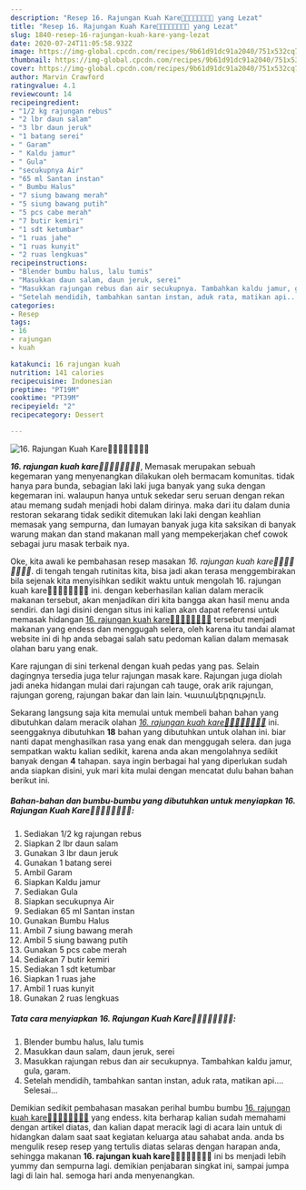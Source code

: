```yaml
---
description: "Resep 16. Rajungan Kuah Kare🏩🗼🏩🗼🏩🗼🏩🗼 yang Lezat"
title: "Resep 16. Rajungan Kuah Kare🏩🗼🏩🗼🏩🗼🏩🗼 yang Lezat"
slug: 1840-resep-16-rajungan-kuah-kare-yang-lezat
date: 2020-07-24T11:05:58.932Z
image: https://img-global.cpcdn.com/recipes/9b61d91dc91a2040/751x532cq70/16-rajungan-kuah-kare🏩🗼🏩🗼🏩🗼🏩🗼-foto-resep-utama.jpg
thumbnail: https://img-global.cpcdn.com/recipes/9b61d91dc91a2040/751x532cq70/16-rajungan-kuah-kare🏩🗼🏩🗼🏩🗼🏩🗼-foto-resep-utama.jpg
cover: https://img-global.cpcdn.com/recipes/9b61d91dc91a2040/751x532cq70/16-rajungan-kuah-kare🏩🗼🏩🗼🏩🗼🏩🗼-foto-resep-utama.jpg
author: Marvin Crawford
ratingvalue: 4.1
reviewcount: 14
recipeingredient:
- "1/2 kg rajungan rebus"
- "2 lbr daun salam"
- "3 lbr daun jeruk"
- "1 batang serei"
- " Garam"
- " Kaldu jamur"
- " Gula"
- "secukupnya Air"
- "65 ml Santan instan"
- " Bumbu Halus"
- "7 siung bawang merah"
- "5 siung bawang putih"
- "5 pcs cabe merah"
- "7 butir kemiri"
- "1 sdt ketumbar"
- "1 ruas jahe"
- "1 ruas kunyit"
- "2 ruas lengkuas"
recipeinstructions:
- "Blender bumbu halus, lalu tumis"
- "Masukkan daun salam, daun jeruk, serei"
- "Masukkan rajungan rebus dan air secukupnya. Tambahkan kaldu jamur, gula, garam."
- "Setelah mendidih, tambahkan santan instan, aduk rata, matikan api.... Selesai..."
categories:
- Resep
tags:
- 16
- rajungan
- kuah

katakunci: 16 rajungan kuah 
nutrition: 141 calories
recipecuisine: Indonesian
preptime: "PT19M"
cooktime: "PT39M"
recipeyield: "2"
recipecategory: Dessert

---
```



![16. Rajungan Kuah Kare🏩🗼🏩🗼🏩🗼🏩🗼](https://img-global.cpcdn.com/recipes/9b61d91dc91a2040/751x532cq70/16-rajungan-kuah-kare🏩🗼🏩🗼🏩🗼🏩🗼-foto-resep-utama.jpg)

<b><i>16. rajungan kuah kare🏩🗼🏩🗼🏩🗼🏩🗼</i></b>, Memasak merupakan sebuah kegemaran yang menyenangkan dilakukan oleh bermacam komunitas. tidak hanya para bunda, sebagian laki laki juga banyak yang suka dengan kegemaran ini. walaupun hanya untuk sekedar seru seruan dengan rekan atau memang sudah menjadi hobi dalam dirinya. maka dari itu dalam dunia restoran sekarang tidak sedikit ditemukan laki laki dengan keahlian memasak yang sempurna, dan lumayan banyak juga kita saksikan di banyak warung makan dan stand makanan mall yang mempekerjakan chef cowok sebagai juru masak terbaik nya.

Oke, kita awali ke pembahasan resep masakan <i>16. rajungan kuah kare🏩🗼🏩🗼🏩🗼🏩🗼</i>. di tengah tengah rutinitas kita, bisa jadi akan terasa menggembirakan bila sejenak kita menyisihkan sedikit waktu untuk mengolah 16. rajungan kuah kare🏩🗼🏩🗼🏩🗼🏩🗼 ini. dengan keberhasilan kalian dalam meracik makanan tersebut, akan menjadikan diri kita bangga akan hasil menu anda sendiri. dan lagi disini dengan situs ini kalian akan dapat referensi untuk memasak hidangan <u>16. rajungan kuah kare🏩🗼🏩🗼🏩🗼🏩🗼</u> tersebut menjadi makanan yang endess dan menggugah selera, oleh karena itu tandai alamat website ini di hp anda sebagai salah satu pedoman kalian dalam memasak olahan baru yang enak.

Kare rajungan di sini terkenal dengan kuah pedas yang pas. Selain dagingnya tersedia juga telur rajungan masak kare. Rajungan juga diolah jadi aneka hidangan mulai dari rajungan cah tauge, orak arik rajungan, rajungan goreng, rajungan bakar dan lain lain. Կատակերգություն.


Sekarang langsung saja kita memulai untuk membeli bahan bahan yang dibutuhkan dalam meracik olahan <u><i>16. rajungan kuah kare🏩🗼🏩🗼🏩🗼🏩🗼</i></u> ini. seenggaknya dibutuhkan <b>18</b> bahan yang dibutuhkan untuk olahan ini. biar nanti dapat menghasilkan rasa yang enak dan menggugah selera. dan juga sempatkan waktu kalian sedikit, karena anda akan mengolahnya sedikit banyak dengan <b>4</b> tahapan. saya ingin berbagai hal yang diperlukan sudah anda siapkan disini, yuk mari kita mulai dengan mencatat dulu bahan bahan berikut ini.

<!--inarticleads1-->

##### Bahan-bahan dan bumbu-bumbu yang dibutuhkan untuk menyiapkan 16. Rajungan Kuah Kare🏩🗼🏩🗼🏩🗼🏩🗼:

1. Sediakan 1/2 kg rajungan rebus
1. Siapkan 2 lbr daun salam
1. Gunakan 3 lbr daun jeruk
1. Gunakan 1 batang serei
1. Ambil  Garam
1. Siapkan  Kaldu jamur
1. Sediakan  Gula
1. Siapkan secukupnya Air
1. Sediakan 65 ml Santan instan
1. Gunakan  Bumbu Halus
1. Ambil 7 siung bawang merah
1. Ambil 5 siung bawang putih
1. Gunakan 5 pcs cabe merah
1. Sediakan 7 butir kemiri
1. Sediakan 1 sdt ketumbar
1. Siapkan 1 ruas jahe
1. Ambil 1 ruas kunyit
1. Gunakan 2 ruas lengkuas




<!--inarticleads2-->

##### Tata cara menyiapkan 16. Rajungan Kuah Kare🏩🗼🏩🗼🏩🗼🏩🗼:

1. Blender bumbu halus, lalu tumis
1. Masukkan daun salam, daun jeruk, serei
1. Masukkan rajungan rebus dan air secukupnya. Tambahkan kaldu jamur, gula, garam.
1. Setelah mendidih, tambahkan santan instan, aduk rata, matikan api.... Selesai...




Demikian sedikit pembahasan masakan perihal bumbu bumbu <u>16. rajungan kuah kare🏩🗼🏩🗼🏩🗼🏩🗼</u> yang endess. kita berharap kalian sudah memahami dengan artikel diatas, dan kalian dapat meracik lagi di acara lain untuk di hidangkan dalam saat saat kegiatan keluarga atau sahabat anda. anda bs mengulik resep resep yang tertulis diatas selaras dengan harapan anda, sehingga makanan <b>16. rajungan kuah kare🏩🗼🏩🗼🏩🗼🏩🗼</b> ini bs menjadi lebih yummy dan sempurna lagi. demikian penjabaran singkat ini, sampai jumpa lagi di lain hal. semoga hari anda menyenangkan.
